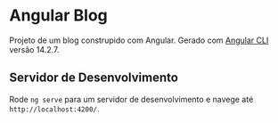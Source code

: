 # Angular Blog

Projeto de um blog construpido com Angular. Gerado com [Angular CLI](https://github.com/angular/angular-cli) versão 14.2.7.

## Servidor de Desenvolvimento

Rode `ng serve` para um servidor de desenvolvimento e navege até `http://localhost:4200/`. 
